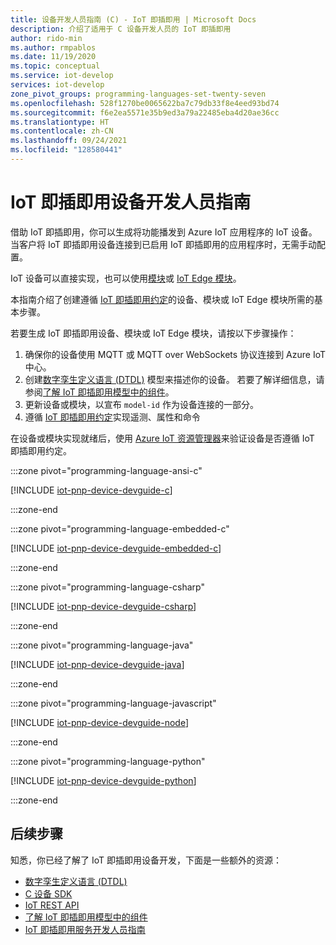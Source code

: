 ```yaml
---
title: 设备开发人员指南 (C) - IoT 即插即用 | Microsoft Docs
description: 介绍了适用于 C 设备开发人员的 IoT 即插即用
author: rido-min
ms.author: rmpablos
ms.date: 11/19/2020
ms.topic: conceptual
ms.service: iot-develop
services: iot-develop
zone_pivot_groups: programming-languages-set-twenty-seven
ms.openlocfilehash: 528f1270be0065622ba7c79db33f8e4eed93bd74
ms.sourcegitcommit: f6e2ea5571e35b9ed3a79a22485eba4d20ae36cc
ms.translationtype: HT
ms.contentlocale: zh-CN
ms.lasthandoff: 09/24/2021
ms.locfileid: "128580441"
---
```

# <a name="iot-plug-and-play-device-developer-guide"></a>IoT 即插即用设备开发人员指南

借助 IoT 即插即用，你可以生成将功能播发到 Azure IoT 应用程序的 IoT 设备。 当客户将 IoT 即插即用设备连接到已启用 IoT 即插即用的应用程序时，无需手动配置。

IoT 设备可以直接实现，也可以使用[模块](../iot-hub/iot-hub-devguide-module-twins.md)或 [IoT Edge 模块](../iot-edge/about-iot-edge.md)。

本指南介绍了创建遵循 [IoT 即插即用约定](../iot-develop/concepts-convention.md)的设备、模块或 IoT Edge 模块所需的基本步骤。

若要生成 IoT 即插即用设备、模块或 IoT Edge 模块，请按以下步骤操作：

1. 确保你的设备使用 MQTT 或 MQTT over WebSockets 协议连接到 Azure IoT 中心。
1. 创建[数字孪生定义语言 (DTDL)](https://github.com/Azure/opendigitaltwins-dtdl) 模型来描述你的设备。 若要了解详细信息，请参阅[了解 IoT 即插即用模型中的组件](concepts-modeling-guide.md)。
1. 更新设备或模块，以宣布 `model-id` 作为设备连接的一部分。
1. 遵循 [IoT 即插即用约定](concepts-convention.md)实现遥测、属性和命令

在设备或模块实现就绪后，使用 [Azure IoT 资源管理器](../iot-fundamentals/howto-use-iot-explorer.md)来验证设备是否遵循 IoT 即插即用约定。

:::zone pivot="programming-language-ansi-c"

[!INCLUDE [iot-pnp-device-devguide-c](../../includes/iot-pnp-device-devguide-c.md)]

:::zone-end

:::zone pivot="programming-language-embedded-c"

[!INCLUDE [iot-pnp-device-devguide-embedded-c](../../includes/iot-pnp-device-devguide-embedded-c.md)]

:::zone-end

:::zone pivot="programming-language-csharp"

[!INCLUDE [iot-pnp-device-devguide-csharp](../../includes/iot-pnp-device-devguide-csharp.md)]

:::zone-end

:::zone pivot="programming-language-java"

[!INCLUDE [iot-pnp-device-devguide-java](../../includes/iot-pnp-device-devguide-java.md)]

:::zone-end

:::zone pivot="programming-language-javascript"

[!INCLUDE [iot-pnp-device-devguide-node](../../includes/iot-pnp-device-devguide-node.md)]

:::zone-end

:::zone pivot="programming-language-python"

[!INCLUDE [iot-pnp-device-devguide-python](../../includes/iot-pnp-device-devguide-python.md)]

:::zone-end

## <a name="next-steps"></a>后续步骤

知悉，你已经了解了 IoT 即插即用设备开发，下面是一些额外的资源：

- [数字孪生定义语言 (DTDL)](https://github.com/Azure/opendigitaltwins-dtdl)
- [C 设备 SDK](/azure/iot-hub/iot-c-sdk-ref/)
- [IoT REST API](/rest/api/iothub/device)
- [了解 IoT 即插即用模型中的组件](concepts-modeling-guide.md)
- [IoT 即插即用服务开发人员指南](concepts-developer-guide-service.md)

